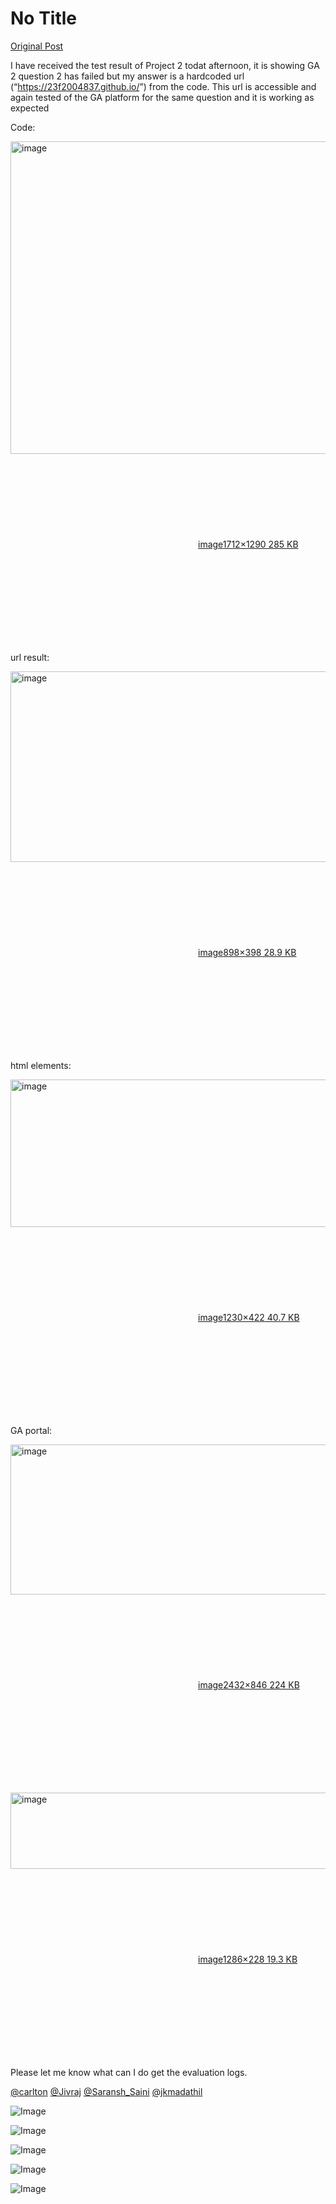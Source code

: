 # No Title

[Original Post](https://discourse.onlinedegree.iitm.ac.in/t/169029/710)

<p>I have received the test result of Project 2 todat afternoon, it is showing GA 2 question 2 has failed but my answer is a hardcoded url (“<a href="https://23f2004837.github.io/" rel="noopener nofollow ugc">https://23f2004837.github.io/</a>”) from the code. This url is accessible and again tested of the GA platform for the same question and it is working as expected</p>
<p>Code:<br>
<div class="lightbox-wrapper"><a class="lightbox" href="https://europe1.discourse-cdn.com/flex013/uploads/iitm/original/3X/d/c/dcb0ef9bdea43b2b852aa586c8c7230a70e783f0.png" data-download-href="/uploads/short-url/vuk7SswpGP8bT6035IiNsCVY5e8.png?dl=1" title="image" rel="noopener nofollow ugc"><img src="https://europe1.discourse-cdn.com/flex013/uploads/iitm/optimized/3X/d/c/dcb0ef9bdea43b2b852aa586c8c7230a70e783f0_2_663x500.png" alt="image" data-base62-sha1="vuk7SswpGP8bT6035IiNsCVY5e8" width="663" height="500" srcset="https://europe1.discourse-cdn.com/flex013/uploads/iitm/optimized/3X/d/c/dcb0ef9bdea43b2b852aa586c8c7230a70e783f0_2_663x500.png, https://europe1.discourse-cdn.com/flex013/uploads/iitm/optimized/3X/d/c/dcb0ef9bdea43b2b852aa586c8c7230a70e783f0_2_994x750.png 1.5x, https://europe1.discourse-cdn.com/flex013/uploads/iitm/optimized/3X/d/c/dcb0ef9bdea43b2b852aa586c8c7230a70e783f0_2_1326x1000.png 2x" data-dominant-color="F5F6F7"><div class="meta"><svg class="fa d-icon d-icon-far-image svg-icon" aria-hidden="true"><use href="#far-image"></use></svg><span class="filename">image</span><span class="informations">1712×1290 285 KB</span><svg class="fa d-icon d-icon-discourse-expand svg-icon" aria-hidden="true"><use href="#discourse-expand"></use></svg></div></a></div></p>
<p>url result:<br>
<div class="lightbox-wrapper"><a class="lightbox" href="https://europe1.discourse-cdn.com/flex013/uploads/iitm/original/3X/5/1/51eb6aa84b57bc9d3cfc1e19f341e86c85452318.png" data-download-href="/uploads/short-url/bGH3hoatGWhn1RDy1R9O5GUcKKs.png?dl=1" title="image" rel="noopener nofollow ugc"><img src="https://europe1.discourse-cdn.com/flex013/uploads/iitm/optimized/3X/5/1/51eb6aa84b57bc9d3cfc1e19f341e86c85452318_2_690x305.png" alt="image" data-base62-sha1="bGH3hoatGWhn1RDy1R9O5GUcKKs" width="690" height="305" srcset="https://europe1.discourse-cdn.com/flex013/uploads/iitm/optimized/3X/5/1/51eb6aa84b57bc9d3cfc1e19f341e86c85452318_2_690x305.png, https://europe1.discourse-cdn.com/flex013/uploads/iitm/original/3X/5/1/51eb6aa84b57bc9d3cfc1e19f341e86c85452318.png 1.5x, https://europe1.discourse-cdn.com/flex013/uploads/iitm/original/3X/5/1/51eb6aa84b57bc9d3cfc1e19f341e86c85452318.png 2x" data-dominant-color="E8E9ED"><div class="meta"><svg class="fa d-icon d-icon-far-image svg-icon" aria-hidden="true"><use href="#far-image"></use></svg><span class="filename">image</span><span class="informations">898×398 28.9 KB</span><svg class="fa d-icon d-icon-discourse-expand svg-icon" aria-hidden="true"><use href="#discourse-expand"></use></svg></div></a></div></p>
<p>html elements:<br>
<div class="lightbox-wrapper"><a class="lightbox" href="https://europe1.discourse-cdn.com/flex013/uploads/iitm/original/3X/4/2/42a64456808f873555ff4de31837f03230d11cc7.png" data-download-href="/uploads/short-url/9vBJMacfvO1EC1kMu3miu59f5bh.png?dl=1" title="image" rel="noopener nofollow ugc"><img src="https://europe1.discourse-cdn.com/flex013/uploads/iitm/optimized/3X/4/2/42a64456808f873555ff4de31837f03230d11cc7_2_690x236.png" alt="image" data-base62-sha1="9vBJMacfvO1EC1kMu3miu59f5bh" width="690" height="236" srcset="https://europe1.discourse-cdn.com/flex013/uploads/iitm/optimized/3X/4/2/42a64456808f873555ff4de31837f03230d11cc7_2_690x236.png, https://europe1.discourse-cdn.com/flex013/uploads/iitm/optimized/3X/4/2/42a64456808f873555ff4de31837f03230d11cc7_2_1035x354.png 1.5x, https://europe1.discourse-cdn.com/flex013/uploads/iitm/original/3X/4/2/42a64456808f873555ff4de31837f03230d11cc7.png 2x" data-dominant-color="F4F4F5"><div class="meta"><svg class="fa d-icon d-icon-far-image svg-icon" aria-hidden="true"><use href="#far-image"></use></svg><span class="filename">image</span><span class="informations">1230×422 40.7 KB</span><svg class="fa d-icon d-icon-discourse-expand svg-icon" aria-hidden="true"><use href="#discourse-expand"></use></svg></div></a></div></p>
<p>GA portal:<br>
<div class="lightbox-wrapper"><a class="lightbox" href="https://europe1.discourse-cdn.com/flex013/uploads/iitm/original/3X/7/7/77d9640fb9b880c88e9a584b9ede792c689fbe11.png" data-download-href="/uploads/short-url/h6ezL4TViVm4TNA42k72YVEqsxj.png?dl=1" title="image" rel="noopener nofollow ugc"><img src="https://europe1.discourse-cdn.com/flex013/uploads/iitm/optimized/3X/7/7/77d9640fb9b880c88e9a584b9ede792c689fbe11_2_690x240.png" alt="image" data-base62-sha1="h6ezL4TViVm4TNA42k72YVEqsxj" width="690" height="240" srcset="https://europe1.discourse-cdn.com/flex013/uploads/iitm/optimized/3X/7/7/77d9640fb9b880c88e9a584b9ede792c689fbe11_2_690x240.png, https://europe1.discourse-cdn.com/flex013/uploads/iitm/optimized/3X/7/7/77d9640fb9b880c88e9a584b9ede792c689fbe11_2_1035x360.png 1.5x, https://europe1.discourse-cdn.com/flex013/uploads/iitm/optimized/3X/7/7/77d9640fb9b880c88e9a584b9ede792c689fbe11_2_1380x480.png 2x" data-dominant-color="C9C9C8"><div class="meta"><svg class="fa d-icon d-icon-far-image svg-icon" aria-hidden="true"><use href="#far-image"></use></svg><span class="filename">image</span><span class="informations">2432×846 224 KB</span><svg class="fa d-icon d-icon-discourse-expand svg-icon" aria-hidden="true"><use href="#discourse-expand"></use></svg></div></a></div></p>
<p><div class="lightbox-wrapper"><a class="lightbox" href="https://europe1.discourse-cdn.com/flex013/uploads/iitm/original/3X/4/7/4785d546f9503ff0afe19412b56481c7aa53398b.png" data-download-href="/uploads/short-url/acIDsO8muXyFShA08SsnBa5LZSH.png?dl=1" title="image" rel="noopener nofollow ugc"><img src="https://europe1.discourse-cdn.com/flex013/uploads/iitm/optimized/3X/4/7/4785d546f9503ff0afe19412b56481c7aa53398b_2_690x122.png" alt="image" data-base62-sha1="acIDsO8muXyFShA08SsnBa5LZSH" width="690" height="122" srcset="https://europe1.discourse-cdn.com/flex013/uploads/iitm/optimized/3X/4/7/4785d546f9503ff0afe19412b56481c7aa53398b_2_690x122.png, https://europe1.discourse-cdn.com/flex013/uploads/iitm/optimized/3X/4/7/4785d546f9503ff0afe19412b56481c7aa53398b_2_1035x183.png 1.5x, https://europe1.discourse-cdn.com/flex013/uploads/iitm/original/3X/4/7/4785d546f9503ff0afe19412b56481c7aa53398b.png 2x" data-dominant-color="F4F4F4"><div class="meta"><svg class="fa d-icon d-icon-far-image svg-icon" aria-hidden="true"><use href="#far-image"></use></svg><span class="filename">image</span><span class="informations">1286×228 19.3 KB</span><svg class="fa d-icon d-icon-discourse-expand svg-icon" aria-hidden="true"><use href="#discourse-expand"></use></svg></div></a></div></p>
<p>Please let me know what can I do get the evaluation logs.</p>
<p><a class="mention" href="/u/carlton">@carlton</a> <a class="mention" href="/u/jivraj">@Jivraj</a> <a class="mention" href="/u/saransh_saini">@Saransh_Saini</a> <a class="mention" href="/u/jkmadathil">@jkmadathil</a></p>

![Image](https://europe1.discourse-cdn.com/flex013/uploads/iitm/optimized/3X/4/2/42a64456808f873555ff4de31837f03230d11cc7_2_690x236.png)

![Image](https://europe1.discourse-cdn.com/flex013/uploads/iitm/optimized/3X/4/7/4785d546f9503ff0afe19412b56481c7aa53398b_2_690x122.png)

![Image](https://europe1.discourse-cdn.com/flex013/uploads/iitm/optimized/3X/d/c/dcb0ef9bdea43b2b852aa586c8c7230a70e783f0_2_663x500.png)

![Image](https://europe1.discourse-cdn.com/flex013/uploads/iitm/optimized/3X/7/7/77d9640fb9b880c88e9a584b9ede792c689fbe11_2_690x240.png)

![Image](https://europe1.discourse-cdn.com/flex013/uploads/iitm/optimized/3X/5/1/51eb6aa84b57bc9d3cfc1e19f341e86c85452318_2_690x305.png)